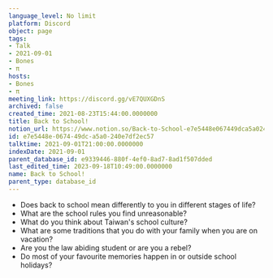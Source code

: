 ```yaml
---
language_level: No limit
platform: Discord
object: page
tags:
- Talk
- 2021-09-01
- Bones
- π
hosts:
- Bones
- π
meeting_link: https://discord.gg/vE7QUXGDnS
archived: false
created_time: 2021-08-23T15:44:00.0000000
title: Back to School!
notion_url: https://www.notion.so/Back-to-School-e7e5448e067449dca5a0240e7df2ec57
id: e7e5448e-0674-49dc-a5a0-240e7df2ec57
talktime: 2021-09-01T21:00:00.0000000
indexDate: 2021-09-01
parent_database_id: e9339446-880f-4ef0-8ad7-8ad1f507dded
last_edited_time: 2023-09-18T10:49:00.0000000
name: Back to School!
parent_type: database_id
---
```


   - Does back to school mean differently to you in different stages of life?
   - What are the school rules you find unreasonable?
   - What do you think about Taiwan's school culture?
   - What are some traditions that you do with your family when you are on vacation?
   - Are you the law abiding student or are you a rebel?
   - Do most of your favourite memories happen in or outside school holidays?








